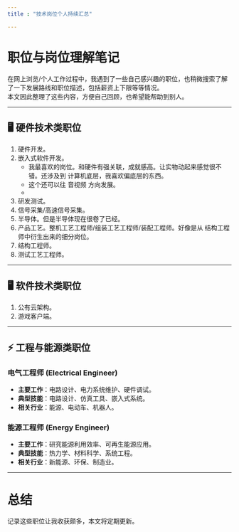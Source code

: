 ```yaml
---
title : "技术岗位个人持续汇总"

---
```


# 职位与岗位理解笔记

在网上浏览/个人工作过程中，我遇到了一些自己感兴趣的职位，也稍微搜索了解了一下发展路线和职位描述，包括薪资上下限等等情况。  
本文因此整理了这些内容，方便自己回顾，也希望能帮助到别人。  

---

## 🖥️ 硬件技术类职位

1. 硬件开发。
2. 嵌入式软件开发。
    - 我最喜欢的岗位。和硬件有强关联，成就感高。让实物动起来感觉很不错。还涉及到 计算机底层，我喜欢偏底层的东西。
    - 这个还可以往 音视频 方向发展。
    - 
3. 研发测试。
4. 信号采集/高速信号采集。
5. 半导体。但是半导体现在很卷了已经。
6. 产品工艺。整机工艺工程师/组装工艺工程师/装配工程师。好像是从 结构工程师中衍生出来的细分岗位。
7. 结构工程师。
8. 测试工艺工程师。


---

## 🖥️ 软件技术类职位
1. 公有云架构。
2. 游戏客户端。



---


## ⚡ 工程与能源类职位

### 电气工程师 (Electrical Engineer)
- **主要工作**：电路设计、电力系统维护、硬件调试。  
- **典型技能**：电路设计、仿真工具、嵌入式系统。  
- **相关行业**：能源、电动车、机器人。  

### 能源工程师 (Energy Engineer)
- **主要工作**：研究能源利用效率、可再生能源应用。  
- **典型技能**：热力学、材料科学、系统工程。  
- **相关行业**：新能源、环保、制造业。  

---

# 总结
记录这些职位让我收获颇多，本文将定期更新。